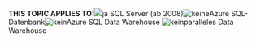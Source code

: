 <Token>**THIS TOPIC APPLIES TO:**![](media/yes-icon.png)ja SQL Server (ab 2008)![keine](media/no-icon.png)Azure SQL-Datenbank![kein](media/no-icon.png)Azure SQL Data Warehouse ![kein](media/no-icon.png)paralleles Data Warehouse</Token>
